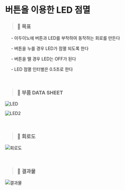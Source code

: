버튼을 이용한 LED 점멸
=============

>### 📌 **목표**

  &nbsp;&nbsp;&nbsp;&nbsp;  - 아두이노에 버튼과 LED를 부착하여 동작하는 회로를 만든다

  &nbsp;&nbsp;&nbsp;&nbsp;  - 버튼을 누를 경우 LED가 점멸 되도록 한다

  &nbsp;&nbsp;&nbsp;&nbsp;  - 버튼을 뗄 경우 LED는 OFF가 된다

  &nbsp;&nbsp;&nbsp;&nbsp;  - LED 점멸 인터벌은 0.5초로 한다    
  
&nbsp;&nbsp;
>### 📌 **부품 DATA SHEET**


![LED](https://user-images.githubusercontent.com/52990642/71993698-e0f87680-327a-11ea-8f90-5ee00376e9fd.jpg)

![LED2](https://user-images.githubusercontent.com/52990642/71993765-ff5e7200-327a-11ea-8a19-31e3fef6682a.png)

&nbsp;&nbsp;
>### 📌 **회로도**

![회로도](https://user-images.githubusercontent.com/52990642/71993990-55cbb080-327b-11ea-8d9b-cc3bead05291.png)

&nbsp;&nbsp;
>### 📌 **결과물**

![결과물](https://user-images.githubusercontent.com/52990642/71994291-d4285280-327b-11ea-90d1-9d2275a61a05.png)


